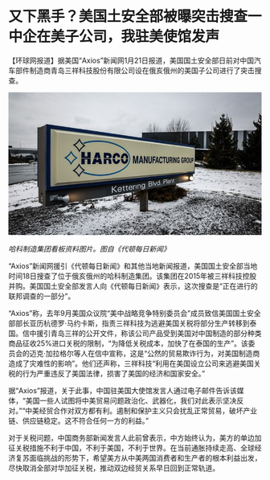 # 又下黑手？美国土安全部被曝突击搜查一中企在美子公司，我驻美使馆发声

【环球网报道】据美国“Axios”新闻网1月21日报道，美国国土安全部日前对中国汽车部件制造商青岛三祥科技股份有限公司设在俄亥俄州的美国子公司进行了突击搜查。

![bbaf9984312592da5092f92bd94f476f.jpg](https://raw.githubusercontent.com/qqhsx/qqnews_image/main/2024/01/22/又下黑手？美国土安全部被曝突击搜查一中企在美子公司，我驻美使馆发声/bbaf9984312592da5092f92bd94f476f.jpg)

_哈科制造集团看板资料图片。图自《代顿每日新闻》_

“Axios”新闻网援引《代顿每日新闻》和其他当地新闻报道，美国国土安全部当地时间18日搜查了位于俄亥俄州的哈科制造集团。该集团在2015年被三祥科技控股并购。美国国土安全部发言人向《代顿每日新闻》表示，这次搜查是“正在进行的联邦调查的一部分”。

“Axios”称，去年9月美国众议院“美中战略竞争特别委员会”成员致信美国国土安全部部长亚历杭德罗·马约卡斯，指责三祥科技为逃避美国关税将部分生产转移到泰国。信中援引青岛三祥的公开文件，称该公司产品受到美国对中国制造的部分种类商品征收25%进口关税的限制，“为降低关税成本，加快了在泰国的生产”。该委员会的迈克·加拉格尔等人在信中宣称，这是“公然的贸易欺诈行为，对美国制造商造成了灾难性的影响”。他们还声称，三祥科技“利用在美国设立公司来逃避美国关税的行为严重违反了美国法律，损害了美国的经济和国家安全。”

据“Axios”报道，关于此事，中国驻美国大使馆发言人通过电子邮件告诉该媒体，“美国一些人试图将中美贸易问题政治化、武器化，我们对此表示坚决反对。”“中美经贸合作对双方都有利。遏制和保护主义只会扰乱正常贸易，破坏产业链、供应链稳定。这不符合任何一方的利益。”

对于关税问题，中国商务部新闻发言人此前曾表示，中方始终认为，美方的单边加征关税措施不利于中国，不利于美国，不利于世界。在当前通胀持续走高、全球经济复苏面临挑战的形势下，希望美方从中美两国消费者和生产者的根本利益出发，尽快取消全部对华加征关税，推动双边经贸关系早日回到正常轨道。

